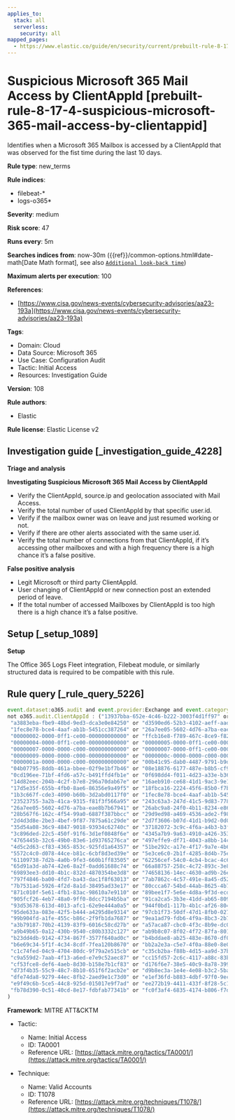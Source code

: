 ```yaml
---
applies_to:
  stack: all
  serverless:
    security: all
mapped_pages:
  - https://www.elastic.co/guide/en/security/current/prebuilt-rule-8-17-4-suspicious-microsoft-365-mail-access-by-clientappid.html
---
```


# Suspicious Microsoft 365 Mail Access by ClientAppId [prebuilt-rule-8-17-4-suspicious-microsoft-365-mail-access-by-clientappid]

Identifies when a Microsoft 365 Mailbox is accessed by a ClientAppId that was observed for the fist time during the last 10 days.

**Rule type**: new_terms

**Rule indices**:

* filebeat-*
* logs-o365*

**Severity**: medium

**Risk score**: 47

**Runs every**: 5m

**Searches indices from**: now-30m ({{ref}}/common-options.html#date-math[Date Math format], see also [`Additional look-back time`](docs-content://solutions/security/detect-and-alert/create-detection-rule.md#rule-schedule))

**Maximum alerts per execution**: 100

**References**:

* [https://www.cisa.gov/news-events/cybersecurity-advisories/aa23-193a](https://www.cisa.gov/news-events/cybersecurity-advisories/aa23-193a)

**Tags**:

* Domain: Cloud
* Data Source: Microsoft 365
* Use Case: Configuration Audit
* Tactic: Initial Access
* Resources: Investigation Guide

**Version**: 108

**Rule authors**:

* Elastic

**Rule license**: Elastic License v2

## Investigation guide [_investigation_guide_4228]

**Triage and analysis**

**Investigating Suspicious Microsoft 365 Mail Access by ClientAppId**

* Verify the ClientAppId, source.ip and geolocation associated with Mail Access.
* Verify the total number of used ClientAppId by that specific user.id.
* Verify if the mailbox owner was on leave and just resumed working or not.
* Verify if there are other alerts associated with the same user.id.
* Verify the total number of connections from that ClientAppId, if it’s accessing other mailboxes and with a high frequency there is a high chance it’s a false positive.

**False positive analysis**

* Legit Microsoft or third party ClientAppId.
* User changing of ClientAppId or new connection post an extended period of leave.
* If the total number of accessed Mailboxes by ClientAppId is too high there is a high chance it’s a false positive.


## Setup [_setup_1089]

**Setup**

The Office 365 Logs Fleet integration, Filebeat module, or similarly structured data is required to be compatible with this rule.


## Rule query [_rule_query_5226]

```js
event.dataset:o365.audit and event.provider:Exchange and event.category:web and event.action:MailItemsAccessed and event.outcome:success and
not o365.audit.ClientAppId : ("13937bba-652e-4c46-b222-3003f4d1ff97" or "6326e366-9d6d-4c70-b22a-34c7ea72d73d" or
 "a3883eba-fbe9-48bd-9ed3-dca3e0e84250" or "d3590ed6-52b3-4102-aeff-aad2292ab01c" or "27922004-5251-4030-b22d-91ecd9a37ea4" or
 "1fec8e78-bce4-4aaf-ab1b-5451cc387264" or "26a7ee05-5602-4d76-a7ba-eae8b7b67941" or "00000002-0000-0000-c000-000000000000" or
 "00000002-0000-0ff1-ce00-000000000000" or "ffcb16e8-f789-467c-8ce9-f826a080d987" or "00000003-0000-0ff1-ce00-000000000000" or
 "00000004-0000-0ff1-ce00-000000000000" or "00000005-0000-0ff1-ce00-000000000000" or  "00000006-0000-0ff1-ce00-000000000000" or
 "00000007-0000-0000-c000-000000000000" or "00000007-0000-0ff1-ce00-000000000000" or
 "00000009-0000-0000-c000-000000000000" or "0000000c-0000-0000-c000-000000000000" or "00000015-0000-0000-c000-000000000000" or
 "0000001a-0000-0000-c000-000000000000" or "00b41c95-dab0-4487-9791-b9d2c32c80f2" or "022907d3-0f1b-48f7-badc-1ba6abab6d66" or
 "04b07795-8ddb-461a-bbee-02f9e1bf7b46" or "08e18876-6177-487e-b8b5-cf950c1e598c" or "0cb7b9ec-5336-483b-bc31-b15b5788de71" or
 "0cd196ee-71bf-4fd6-a57c-b491ffd4fb1e" or "0f698dd4-f011-4d23-a33e-b36416dcb1e6" or "13937bba-652e-4c46-b222-3003f4d1ff97" or
 "14d82eec-204b-4c2f-b7e8-296a70dab67e" or "16aeb910-ce68-41d1-9ac3-9e1673ac9575" or "1786c5ed-9644-47b2-8aa0-7201292175b6" or
 "17d5e35f-655b-4fb0-8ae6-86356e9a49f5" or "18fbca16-2224-45f6-85b0-f7bf2b39b3f3" or "1950a258-227b-4e31-a9cf-717495945fc2" or
 "1b3c667f-cde3-4090-b60b-3d2abd0117f0" or "1fec8e78-bce4-4aaf-ab1b-5451cc387264" or "20a11fe0-faa8-4df5-baf2-f965f8f9972e" or
 "23523755-3a2b-41ca-9315-f81f3f566a95" or "243c63a3-247d-41c5-9d83-7788c43f1c43" or "268761a2-03f3-40df-8a8b-c3db24145b6b" or
 "26a7ee05-5602-4d76-a7ba-eae8b7b67941" or "26abc9a8-24f0-4b11-8234-e86ede698878" or "27922004-5251-4030-b22d-91ecd9a37ea4" or
 "28b567f6-162c-4f54-99a0-6887f387bbcc" or "29d9ed98-a469-4536-ade2-f981bc1d605e" or "2abdc806-e091-4495-9b10-b04d93c3f040" or
 "2d4d3d8e-2be3-4bef-9f87-7875a61c29de" or "2d7f3606-b07d-41d1-b9d2-0d0c9296a6e8" or "3090ab82-f1c1-4cdf-af2c-5d7a6f3e2cc7" or
 "35d54a08-36c9-4847-9018-93934c62740c" or "37182072-3c9c-4f6a-a4b3-b3f91cacffce" or "38049638-cc2c-4cde-abe4-4479d721ed44" or
 "3c896ded-22c5-450f-91f6-3d1ef0848f6e" or "4345a7b9-9a63-4910-a426-35363201d503" or "45a330b1-b1ec-4cc1-9161-9f03992aa49f" or
 "4765445b-32c6-49b0-83e6-1d93765276ca" or "497effe9-df71-4043-a8bb-14cf78c4b63b" or  "4b233688-031c-404b-9a80-a4f3f2351f90" or
 "4d5c2d63-cf83-4365-853c-925fd1a64357" or "51be292c-a17e-4f17-9a7e-4b661fb16dd2" or
 "5572c4c0-d078-44ce-b81c-6cbf8d3ed39e" or "5e3ce6c0-2b1f-4285-8d4b-75ee78787346" or "60c8bde5-3167-4f92-8fdb-059f6176dc0f" or
 "61109738-7d2b-4a0b-9fe3-660b1ff83505" or "62256cef-54c0-4cb4-bcac-4c67989bdc40" or "6253bca8-faf2-4587-8f2f-b056d80998a7" or
 "65d91a3d-ab74-42e6-8a2f-0add61688c74" or "66a88757-258c-4c72-893c-3e8bed4d6899" or "67e3df25-268a-4324-a550-0de1c7f97287" or
 "69893ee3-dd10-4b1c-832d-4870354be3d8" or "74658136-14ec-4630-ad9b-26e160ff0fc6" or "74bcdadc-2fdc-4bb3-8459-76d06952a0e9" or
 "797f4846-ba00-4fd7-ba43-dac1f8f63013" or "7ab7862c-4c57-491e-8a45-d52a7e023983" or "7ae974c5-1af7-4923-af3a-fb1fd14dcb7e" or
 "7b7531ad-5926-4f2d-8a1d-38495ad33e17" or "80ccca67-54bd-44ab-8625-4b79c4dc7775" or "835b2a73-6e10-4aa5-a979-21dfda45231c" or
 "871c010f-5e61-4fb1-83ac-98610a7e9110" or "89bee1f7-5e6e-4d8a-9f3d-ecd601259da7" or "8edd93e1-2103-40b4-bd70-6e34e586362d" or
 "905fcf26-4eb7-48a0-9ff0-8dcc7194b5ba" or "91ca2ca5-3b3e-41dd-ab65-809fa3dffffa" or "93625bc8-bfe2-437a-97e0-3d0060024faa" or
 "93d53678-613d-4013-afc1-62e9e444a0a5" or "944f0bd1-117b-4b1c-af26-804ed95e767e" or "94c63fef-13a3-47bc-8074-75af8c65887a" or
 "95de633a-083e-42f5-b444-a4295d8e9314" or "97cb1f73-50df-47d1-8fb0-0271f2728514" or "98db8bd6-0cc0-4e67-9de5-f187f1cd1b41" or
 "99b904fd-a1fe-455c-b86c-2f9fb1da7687" or "9ea1ad79-fdb6-4f9a-8bc3-2b70f96e34c7" or "a3475900-ccec-4a69-98f5-a65cd5dc5306" or
 "a3b79187-70b2-4139-83f9-6016c58cd27b" or "a57aca87-cbc0-4f3c-8b9e-dc095fdc8978" or "a970bac6-63fe-4ec5-8884-8536862c42d4" or
 "a9b49b65-0a12-430b-9540-c80b3332c127" or "ab9b8c07-8f02-4f72-87fa-80105867a763" or "ae8e128e-080f-4086-b0e3-4c19301ada69" or
 "b23dd4db-9142-4734-867f-3577f640ad0c" or "b4bddae8-ab25-483e-8670-df09b9f1d0ea" or "b669c6ea-1adf-453f-b8bc-6d526592b419" or
 "b6e69c34-5f1f-4c34-8cdf-7fea120b8670" or "bb2a2e3a-c5e7-4f0a-88e0-8e01fd3fc1f4" or "bdd48c81-3a58-4ea9-849c-ebea7f6b6360" or
 "c1c74fed-04c9-4704-80dc-9f79a2e515cb" or "c35cb2ba-f88b-4d15-aa9d-37bd443522e1" or "c44b4083-3bb0-49c1-b47d-974e53cbdf3c" or
 "c9a559d2-7aab-4f13-a6ed-e7e9c52aec87" or "cc15fd57-2c6c-4117-a88c-83b1d56b4bbe" or "cf36b471-5b44-428c-9ce7-313bf84528de" or
 "cf53fce8-def6-4aeb-8d30-b158e7b1cf83" or "d176f6e7-38e5-40c9-8a78-3998aab820e7" or "d3590ed6-52b3-4102-aeff-aad2292ab01c" or
 "d73f4b35-55c9-48c7-8b10-651f6f2acb2e" or "d9b8ec3a-1e4e-4e08-b3c2-5baf00c0fcb0" or "de8bc8b5-d9f9-48b1-a8ad-b748da725064" or
 "dfe74da8-9279-44ec-8fb2-2aed9e1c73d0" or "e1ef36fd-b883-4dbf-97f0-9ece4b576fc6" or "e64aa8bc-8eb4-40e2-898b-cf261a25954f" or
 "e9f49c6b-5ce5-44c8-925d-015017e9f7ad" or "ee272b19-4411-433f-8f28-5c13cb6fd407" or "f5eaa862-7f08-448c-9c4e-f4047d4d4521" or
 "fb78d390-0c51-40cd-8e17-fdbfab77341b" or "fc0f3af4-6835-4174-b806-f7db311fd2f3" or "fdf9885b-dd37-42bf-82e5-c3129ef5a302"
)
```

**Framework**: MITRE ATT&CKTM

* Tactic:

    * Name: Initial Access
    * ID: TA0001
    * Reference URL: [https://attack.mitre.org/tactics/TA0001/](https://attack.mitre.org/tactics/TA0001/)

* Technique:

    * Name: Valid Accounts
    * ID: T1078
    * Reference URL: [https://attack.mitre.org/techniques/T1078/](https://attack.mitre.org/techniques/T1078/)



